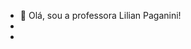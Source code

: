 - 👋 Olá, sou a professora Lilian Paganini!
- 
- 
<!---
Paganinii21/Paganinii21 is a ✨ special ✨ repository because its `README.md` (this file) appears on your GitHub profile.
You can click the Preview link to take a look at your changes.
--->
